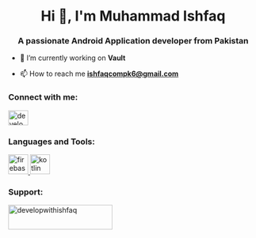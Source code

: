 <h1 align="center">Hi 👋, I'm Muhammad Ishfaq</h1>
<h3 align="center">A passionate Android Application developer from Pakistan</h3>

- 🔭 I’m currently working on **Vault**

- 📫 How to reach me **ishfaqcompk6@gmail.com**

<h3 align="left">Connect with me:</h3>
<p align="left">
<a href="https://instagram.com/developwithishfaq" target="blank"><img align="center" src="https://raw.githubusercontent.com/rahuldkjain/github-profile-readme-generator/master/src/images/icons/Social/instagram.svg" alt="developwithishfaq" height="30" width="40" /></a>
</p>

<h3 align="left">Languages and Tools:</h3>
<p align="left"> <a href="https://firebase.google.com/" target="_blank" rel="noreferrer"> <img src="https://www.vectorlogo.zone/logos/firebase/firebase-icon.svg" alt="firebase" width="40" height="40"/> </a> <a href="https://kotlinlang.org" target="_blank" rel="noreferrer"> <img src="https://www.vectorlogo.zone/logos/kotlinlang/kotlinlang-icon.svg" alt="kotlin" width="40" height="40"/> </a> </p>

<h3 align="left">Support:</h3>
<p><a href="https://www.buymeacoffee.com/developwithishfaq"> <img align="left" src="https://cdn.buymeacoffee.com/buttons/v2/default-yellow.png" height="50" width="210" alt="developwithishfaq" /></a></p><br><br>

